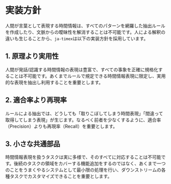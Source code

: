 # 実装方針

人間が言葉として表現する時間情報は、すべてのパターンを網羅した抽出ルールを作成したり、文脈からの曖昧性を解消することは不可能です。人による解釈の違いも生じることから、`ja-timex`は以下の実装方針を採用しています。

## 1. 原理より実用性
人間が発話/認識する時間情報の表現は豊富で、すべての事象を正確に規格化することは不可能です。あくまでルールで規定できる時間情報表現に限定し、実用的な表現を抽出し利用することを重要とします。

## 2. 適合率より再現率
ルールによる抽出では、どうしても「取りこぼしてしまう時間表現」「間違って取得してしまう表現」が生じます。なるべく前者を少なくするように、適合率（Precision）よりも再現率（Recall）を重要とします。

## 3. 小さな共通部品
時間情報表現を扱うタスクは実に多様で、そのすべてに対応することは不可能です。後続のタスクの領域をカバーする機能追加をするのではなく、あくまで一つのことをうまくやるシステムとして最小限の処理を行い、ダウンストリームの各種タスクでカスタマイズできることを重要とします。